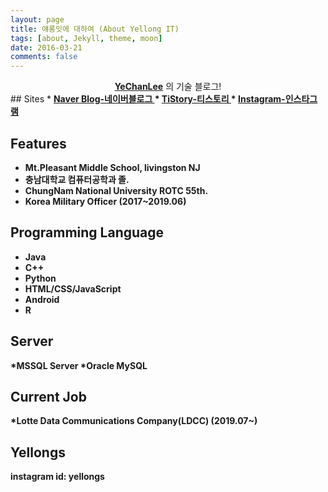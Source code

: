 ```yaml
---
layout: page
title: 얘롱잇에 대하여 (About Yellong IT)
tags: [about, Jekyll, theme, moon]
date: 2016-03-21
comments: false
---
```

    
<center><a href="http://yechanlee.github.io/"><b>YeChanLee</b></a> 의 기술 블로그!</center>
## Sites
* <a href="http://blog.naver.com/firecare"><b> Naver Blog-네이버블로그 <b/> </a> 
* <a href="http://yellongs.tistory.com"><b> TiStory-티스토리 <b/> </a> 
* <a href="instagram.com/yellongs"><b> Instagram-인스타그램 <b/> </a> 




## Features
* Mt.Pleasant Middle School, livingston NJ
* 충남대학교 컴퓨터공학과 졸.
* ChungNam National University ROTC 55th.
* Korea Military Officer (2017~2019.06)

## Programming Language
* Java 
* C++
* Python
* HTML/CSS/JavaScript
* Android
* R

## Server
*MSSQL Server
*Oracle MySQL

## Current Job
*Lotte Data Communications Company(LDCC) (2019.07~)

## Yellongs
instagram id: yellongs
      


